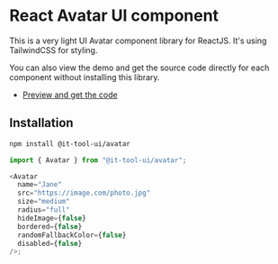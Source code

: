 # React Avatar UI component

This is a very light UI Avatar component library for ReactJS.
It's using TailwindCSS for styling.

You can also view the demo and get the source code directly for each component without installing this library.

- [Preview and get the code](https://it-tool.app/avatar)

## Installation

```sh
npm install @it-tool-ui/avatar
```

```js
import { Avatar } from "@it-tool-ui/avatar";

<Avatar
  name="Jane"
  src="https://image.com/photo.jpg"
  size="medium"
  radius="full"
  hideImage={false}
  bordered={false}
  randomFallbackColor={false}
  disabled={false}
/>;
```
